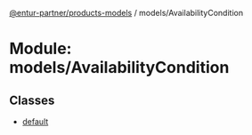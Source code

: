 [@entur-partner/products-models](../README.md) / models/AvailabilityCondition

# Module: models/AvailabilityCondition

## Classes

- [default](../classes/models_AvailabilityCondition.default.md)
